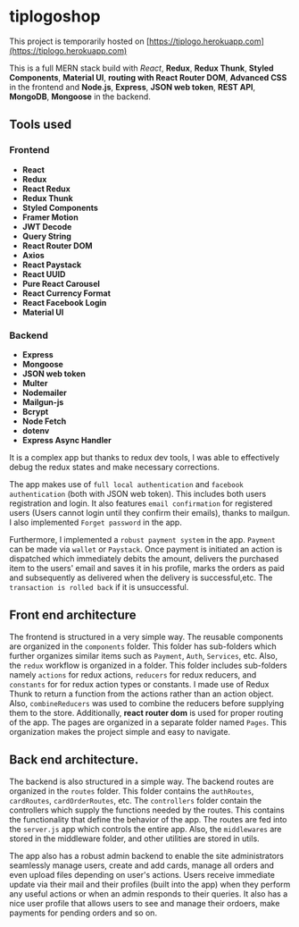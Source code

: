# tiplogoshop

This project is temporarily hosted on [https://tiplogo.herokuapp.com](https://tiplogo.herokuapp.com)

This is a full MERN stack build with *React*, **Redux**, **Redux Thunk**, **Styled Components**, **Material UI**, **routing with React Router DOM**, **Advanced CSS** in the frontend 
and **Node.js**, **Express**, **JSON web token**, **REST API**, **MongoDB**, **Mongoose** in the backend.

## Tools used

### Frontend

- **React**
- **Redux**
- **React Redux**
- **Redux Thunk**
- **Styled Components**
- **Framer Motion**
- **JWT Decode**
- **Query String**
- **React Router DOM**
- **Axios**
- **React Paystack**
- **React UUID**
- **Pure React Carousel**
- **React Currency Format**
- **React Facebook Login**
- **Material UI**

### Backend

- **Express**
- **Mongoose**
- **JSON web token**
- **Multer**
- **Nodemailer**
- **Mailgun-js**
- **Bcrypt**
- **Node Fetch**
- **dotenv**
- **Express Async Handler**

It is a complex app but thanks to redux dev tools, I was able to effectively debug the redux states and make necessary corrections.

The app makes use of `full local authentication` and `facebook authentication` (both with JSON web token). This includes both users registration and login.
It also features `email confirmation` for registered users (Users cannot login until they confirm their emails), thanks to mailgun. 
I also implemented `Forget password` in the app.

Furthermore, I implemented a `robust payment system` in the app. `Payment` can be made via `wallet` or `Paystack`. Once payment is initiated an action is dispatched which immediately 
debits the amount, delivers the purchased item to the users' email and saves it in his profile, marks the orders as paid and subsequently as delivered when the delivery is successful,etc.
The `transaction is rolled back` if it is unsuccessful.

## Front end architecture
The frontend is structured in a very simple way. The reusable components are organized in the `components` folder. This folder has sub-folders which further organizes similar items
such as `Payment`, `Auth`, `Services`, etc. 
Also, the `redux` workflow is organized in a folder. This folder includes sub-folders namely `actions` for redux actions, `reducers`
for redux reducers, and `constants` for for redux action types or constants. I made use of Redux Thunk to return a function from the actions rather than an action object.
Also, `combineReducers` was used to combine the reducers before supplying them to the store. 
Additionally, **react router dom** is used for proper routing of the app. The pages are organized in a separate folder named `Pages`. This organization makes the project simple and easy to navigate.

## Back end architecture.
The backend is also structured in a simple way. The backend routes are organized in the `routes` folder. This folder contains the `authRoutes`, `cardRoutes`, `cardOrderRoutes`, etc.
The `controllers` folder contain the controllers which supply the functions needed by the routes. This contains the functionality that define the behavior of the app.
The routes are fed into the `server.js` app which controls the entire app. Also, the `middlewares` are stored in the middleware folder, and other utilities are stored in utils.

The app also has a robust admin backend to enable the site administrators seamlessly manage users, create and add cards, manage all orders and even upload files depending on user's actions. Users receive immediate update via their mail and their profiles (built into the app) when they perform any useful actions or when an admin responds to their queries. It also has a nice user profile that allows users to see and manage their ordoers, make payments for pending orders and so on.

